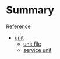 # Summary

[Reference](./reference.md)

- [unit](./unit.md)
  - [unit file](./unit_file.md)
  - [service unit](./service_unit.md)
